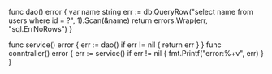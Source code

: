func dao() error {
	var name string
	err := db.QueryRow("select name from users where id = ?", 1).Scan(&name)
	return errors.Wrap(err, "sql.ErrNoRows")
}

func service() error {
	err := dao()
	if err != nil {
		return err
	}
}
func conntraller() error {
	err := service()
	if err != nil {
		fmt.Printf("error:%+v", err)
	}
}